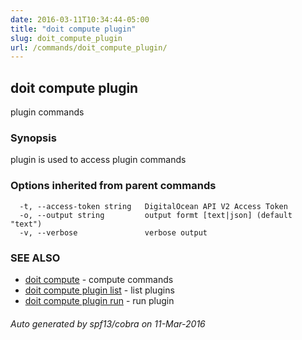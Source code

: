 ```yaml
---
date: 2016-03-11T10:34:44-05:00
title: "doit compute plugin"
slug: doit_compute_plugin
url: /commands/doit_compute_plugin/
---
```

## doit compute plugin

plugin commands

### Synopsis


plugin is used to access plugin commands

### Options inherited from parent commands

```
  -t, --access-token string   DigitalOcean API V2 Access Token
  -o, --output string         output formt [text|json] (default "text")
  -v, --verbose               verbose output
```

### SEE ALSO
* [doit compute](/commands/doit_compute/)	 - compute commands
* [doit compute plugin list](/commands/doit_compute_plugin_list/)	 - list plugins
* [doit compute plugin run](/commands/doit_compute_plugin_run/)	 - run plugin

###### Auto generated by spf13/cobra on 11-Mar-2016
